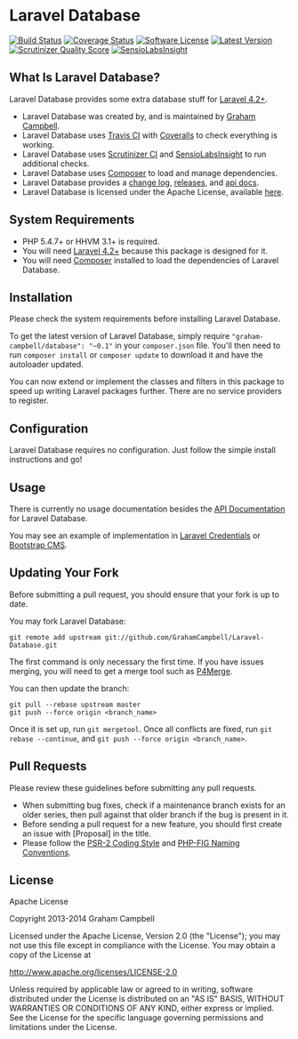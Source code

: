 Laravel Database
================


[![Build Status](https://img.shields.io/travis/GrahamCampbell/Laravel-Database/master.svg)](https://travis-ci.org/GrahamCampbell/Laravel-Database)
[![Coverage Status](https://img.shields.io/coveralls/GrahamCampbell/Laravel-Database/master.svg)](https://coveralls.io/r/GrahamCampbell/Laravel-Database)
[![Software License](https://img.shields.io/badge/license-Apache%202.0-brightgreen.svg)](https://github.com/GrahamCampbell/Laravel-Database/blob/master/LICENSE.md)
[![Latest Version](https://img.shields.io/github/release/GrahamCampbell/Laravel-Database.svg)](https://github.com/GrahamCampbell/Laravel-Database/releases)
[![Scrutinizer Quality Score](https://scrutinizer-ci.com/g/GrahamCampbell/Laravel-Database/badges/quality-score.png?s=8b83d4d22d5af457e6313d26c037fffef76b85d0)](https://scrutinizer-ci.com/g/GrahamCampbell/Laravel-Database)
[![SensioLabsInsight](https://insight.sensiolabs.com/projects/9f583ab1-1203-44b9-927b-86488a326f65/mini.png)](https://insight.sensiolabs.com/projects/9f583ab1-1203-44b9-927b-86488a326f65)


## What Is Laravel Database?

Laravel Database provides some extra database stuff for [Laravel 4.2+](http://laravel.com).

* Laravel Database was created by, and is maintained by [Graham Campbell](https://github.com/GrahamCampbell).
* Laravel Database uses [Travis CI](https://travis-ci.org/GrahamCampbell/Laravel-Database) with [Coveralls](https://coveralls.io/r/GrahamCampbell/Laravel-Database) to check everything is working.
* Laravel Database uses [Scrutinizer CI](https://scrutinizer-ci.com/g/GrahamCampbell/Laravel-Database) and [SensioLabsInsight](https://insight.sensiolabs.com/projects/9f583ab1-1203-44b9-927b-86488a326f65) to run additional checks.
* Laravel Database uses [Composer](https://getcomposer.org) to load and manage dependencies.
* Laravel Database provides a [change log](https://github.com/GrahamCampbell/Laravel-Database/blob/master/CHANGELOG.md), [releases](https://github.com/GrahamCampbell/Laravel-Database/releases), and [api docs](http://grahamcampbell.github.io/Laravel-Database).
* Laravel Database is licensed under the Apache License, available [here](https://github.com/GrahamCampbell/Laravel-Database/blob/master/LICENSE.md).


## System Requirements

* PHP 5.4.7+ or HHVM 3.1+ is required.
* You will need [Laravel 4.2+](http://laravel.com) because this package is designed for it.
* You will need [Composer](https://getcomposer.org) installed to load the dependencies of Laravel Database.


## Installation

Please check the system requirements before installing Laravel Database.

To get the latest version of Laravel Database, simply require `"graham-campbell/database": "~0.1"` in your `composer.json` file. You'll then need to run `composer install` or `composer update` to download it and have the autoloader updated.

You can now extend or implement the classes and filters in this package to speed up writing Laravel packages further. There are no service providers to register.


## Configuration

Laravel Database requires no configuration. Just follow the simple install instructions and go!


## Usage

There is currently no usage documentation besides the [API Documentation](http://grahamcampbell.github.io/Laravel-Database
) for Laravel Database.

You may see an example of implementation in [Laravel Credentials](https://github.com/GrahamCampbell/Laravel-Credentials) or [Bootstrap CMS](https://github.com/GrahamCampbell/Bootstrap-CMS).


## Updating Your Fork

Before submitting a pull request, you should ensure that your fork is up to date.

You may fork Laravel Database:

    git remote add upstream git://github.com/GrahamCampbell/Laravel-Database.git

The first command is only necessary the first time. If you have issues merging, you will need to get a merge tool such as [P4Merge](http://perforce.com/product/components/perforce_visual_merge_and_diff_tools).

You can then update the branch:

    git pull --rebase upstream master
    git push --force origin <branch_name>

Once it is set up, run `git mergetool`. Once all conflicts are fixed, run `git rebase --continue`, and `git push --force origin <branch_name>`.


## Pull Requests

Please review these guidelines before submitting any pull requests.

* When submitting bug fixes, check if a maintenance branch exists for an older series, then pull against that older branch if the bug is present in it.
* Before sending a pull request for a new feature, you should first create an issue with [Proposal] in the title.
* Please follow the [PSR-2 Coding Style](https://github.com/php-fig/fig-standards/blob/master/accepted/PSR-2-coding-style-guide.md) and [PHP-FIG Naming Conventions](https://github.com/php-fig/fig-standards/blob/master/bylaws/002-psr-naming-conventions.md).


## License

Apache License

Copyright 2013-2014 Graham Campbell

Licensed under the Apache License, Version 2.0 (the "License");
you may not use this file except in compliance with the License.
You may obtain a copy of the License at

 http://www.apache.org/licenses/LICENSE-2.0

Unless required by applicable law or agreed to in writing, software
distributed under the License is distributed on an "AS IS" BASIS,
WITHOUT WARRANTIES OR CONDITIONS OF ANY KIND, either express or implied.
See the License for the specific language governing permissions and
limitations under the License.
